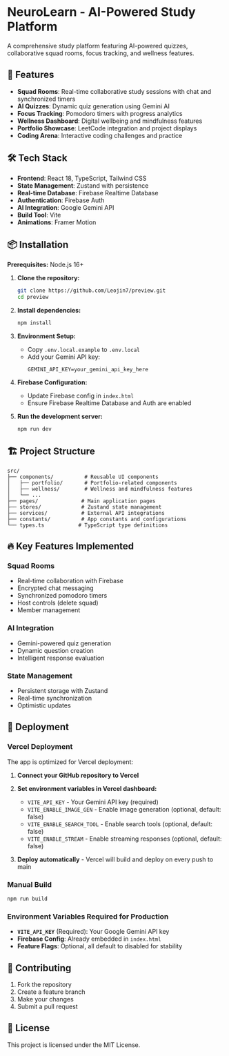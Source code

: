 # NeuroLearn - AI-Powered Study Platform

A comprehensive study platform featuring AI-powered quizzes, collaborative squad rooms, focus tracking, and wellness features.
## 🚀 Features

- **Squad Rooms**: Real-time collaborative study sessions with chat and synchronized timers
- **AI Quizzes**: Dynamic quiz generation using Gemini AI
- **Focus Tracking**: Pomodoro timers with progress analytics
- **Wellness Dashboard**: Digital wellbeing and mindfulness features
- **Portfolio Showcase**: LeetCode integration and project  displays
- **Coding Arena**: Interactive coding challenges and practice

## 🛠️ Tech Stack

- **Frontend**: React 18, TypeScript, Tailwind CSS
- **State Management**: Zustand with persistence
- **Real-time Database**: Firebase Realtime Database
- **Authentication**: Firebase Auth
- **AI Integration**: Google Gemini API
- **Build Tool**: Vite
- **Animations**: Framer Motion


## 📦 Installation

**Prerequisites:** Node.js 16+

1. **Clone the repository:**
   ```bash
   git clone https://github.com/Leojin7/preview.git
   cd preview
   ```

2. **Install dependencies:**
   ```bash
   npm install
   ```

3. **Environment Setup:**
   - Copy `.env.local.example` to `.env.local`
   - Add your Gemini API key:
     ```
     GEMINI_API_KEY=your_gemini_api_key_here
     ```

4. **Firebase Configuration:**
   - Update Firebase config in `index.html`
   - Ensure Firebase Realtime Database and Auth are enabled

5. **Run the development server:**
   ```bash
   npm run dev
   ```

## 🏗️ Project Structure

```
src/
├── components/          # Reusable UI components
│   ├── portfolio/       # Portfolio-related components
│   ├── wellness/        # Wellness and mindfulness features
│   └── ...
├── pages/              # Main application pages
├── stores/             # Zustand state management
├── services/           # External API integrations
├── constants/          # App constants and configurations
└── types.ts           # TypeScript type definitions
```

## 🔥 Key Features Implemented

### Squad Rooms
- Real-time collaboration with Firebase
- Encrypted chat messaging
- Synchronized pomodoro timers
- Host controls (delete squad)
- Member management

### AI Integration
- Gemini-powered quiz generation
- Dynamic question creation
- Intelligent response evaluation

### State Management
- Persistent storage with Zustand
- Real-time synchronization
- Optimistic updates

## 🚀 Deployment

### Vercel Deployment

The app is optimized for Vercel deployment:

1. **Connect your GitHub repository to Vercel**
2. **Set environment variables in Vercel dashboard:**
   - `VITE_API_KEY` - Your Gemini API key (required)
   - `VITE_ENABLE_IMAGE_GEN` - Enable image generation (optional, default: false)
   - `VITE_ENABLE_SEARCH_TOOL` - Enable search tools (optional, default: false)
   - `VITE_ENABLE_STREAM` - Enable streaming responses (optional, default: false)

3. **Deploy automatically** - Vercel will build and deploy on every push to main

### Manual Build

```bash
npm run build
```

### Environment Variables Required for Production

- **`VITE_API_KEY`** (Required): Your Google Gemini API key
- **Firebase Config**: Already embedded in `index.html`
- **Feature Flags**: Optional, all default to disabled for stability

## 🤝 Contributing

1. Fork the repository
2. Create a feature branch
3. Make your changes
4. Submit a pull request

## 📄 License

This project is licensed under the MIT License.
